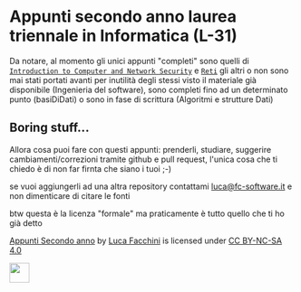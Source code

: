 # Appunti secondo anno laurea triennale in Informatica (L-31)
Da notare, al momento gli unici appunti "completi" sono quelli di [`Introduction to Computer and Network Security`](https://raw.githubusercontent.com/lucafano04/appuntiSecondoAnno/master/IntroductionSecurityComputerNetwork/main.pdf) e [`Reti`](https://raw.githubusercontent.com/lucafano04/appuntiSecondoAnno/master/Reti/main.pdf) gli altri o non sono mai stati portati avanti per inutilità degli stessi visto il materiale già disponibile (Ingenieria del software), sono completi fino ad un determinato punto (basiDiDati) o sono in fase di scrittura (Algoritmi e strutture Dati)


## Boring stuff...
Allora cosa puoi fare con questi appunti: prenderli, studiare, suggerire cambiamenti/correzioni tramite github e pull request, l'unica cosa che ti chiedo è di non far firnta che siano i tuoi ;-)

se vuoi aggiungerli ad una altra repository contattami [luca@fc-software.it](mailto:luca@fc-software.it) e non dimenticare di citare le fonti

btw questa è la licenza "formale" ma praticamente è tutto quello che ti ho già detto

[Appunti Secondo anno](https://github.com/lucafano04/appuntiSecondoAnno) by [Luca Facchini](https://github.com/lucafano04/) is licensed under [CC BY-NC-SA 4.0](https://creativecommons.org/licenses/by-nc-sa/4.0/?ref=chooser-v1)

[<img src="https://mirrors.creativecommons.org/presskit/buttons/88x31/png/by-nc-sa.png" height="35px"/>](https://creativecommons.org/licenses/by-nc-sa/4.0/?ref=chooser-v1)
